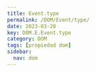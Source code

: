 ```yaml
---
title: Event.type
permalink: /DOM/Event/type/
date: 2023-03-28
key: DOM.E.Event.type
category: DOM
tags: [propiedad dom]
sidebar:
  nav: dom
---
```

